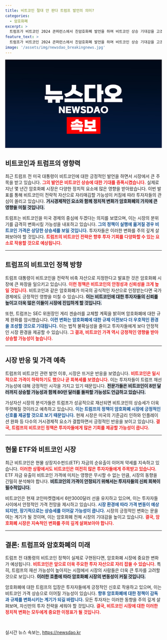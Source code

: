 ```yaml
---
title: 비트코인 절대 안 판다 트럼프 발언의 의미?
categories:
  - 암호화폐
excerpt: >
  트럼프가 비트코인 2024 콘퍼런스에서 친암호화폐 발언을 하며 비트코인 상승 기대감을 고조시켰다. 재선 시 비트코인이 80만 달러를 돌파할 것이라는 전망까지 나오고 있는 가운데, 시장 반응은 열광적이다!
feature_text: >
  트럼프가 비트코인 2024 콘퍼런스에서 친암호화폐 발언을 하며 비트코인 상승 기대감을 고조시켰다. 재선 시 비트코인이 80만 달러를 돌파할 것이라는 전망까지 나오고 있는 가운데, 시장 반응은 열광적이다!
image: '/assets/img/newsdao_breakingnews.jpg'
---
```


<p><img src="/assets/img/newsdao_breakingnews.jpg" alt="ranknews 속보" /></p>

<h2 data-ke-size="size26">비트코인과 트럼프의 영향력</h2>

<p data-ke-size="size16">최근 트럼프 전 미국 대통령이 비트코인에 대한 긍정적인 발언을 하면서 시장에서 큰 주목을 받고 있습니다. <b><span style="color: #ee2323;">그의 발언은 비트코인 상승에 대한 기대를 증폭시켰습니다.</span></b> 실제로 지난 몇 년간 암호화폐 시장은 다양한 정치적 요소에 많은 영향을 받아왔습니다. 이번 발표를 통해 비트코인이 전략적 자산으로 자리매김할 가능성이 커짐에 따라 투자자들의 관심이 쏠리고 있습니다. <b><span style="background-color: #21538527;">거시경제적인 요소와 함께 정치적 변화가 암호화폐의 가치에 큰 영향을 미칠 것입니다.</span></b></p>

<p data-ke-size="size16">트럼프는 비트코인을 미국 경제의 중심에 두겠다는 의지를 보였으며, 이는 시장의 분위기를 급격히 변화시킬 가능성을 내포하고 있습니다. <b><span style="color: #1a5490;">그의 정책이 실행에 옮겨질 경우 비트코인 가격은 상당한 상승세를 보일 것입니다.</span></b> 투자자들은 이러한 변화를 주의 깊게 살펴보아야 할 것입니다. <b><span style="color: #ee2323;">트럼프의 비트코인 전략은 향후 투자 기회를 다양화할 수 있는 요소로 작용할 것으로 예상됩니다.</span></b> </p>

<hr>

<h2 data-ke-size="size26">트럼프의 비트코인 정책 방향</h2>

<p data-ke-size="size16">트럼프 대통령이 비트코인을 전략적 비축 자산으로 지정한다고 발표한 것은 암호화폐 시장에 큰 파장을 일으키고 있습니다. <b><span style="color: #ee2323;">이런 정책은 비트코인의 안정성과 신뢰성을 크게 높일 것입니다.</span></b> 비트코인과 같은 암호화폐가 미국의 공식적인 자산으로 인정받는다면 국가 경제에도 긍정적인 영향을 미칠 수 있습니다. <b><span style="background-color: #21538527;">이는 비트코인에 대한 투자자들의 신뢰를 높이고 더욱 많은 이들이 시장에 진입하게 할 것입니다.</span></b></p>

<p data-ke-size="size16">또한, 트럼프는 SEC 위원장인 게리 겐슬러를 교체할 계획을 밝히며 암호화폐에 대한 규제 완화를 암시했습니다. <b><span style="color: #1a5490;">이런 변화는 암호화폐에 대한 규제 이전보다 더 우호적인 환경을 조성할 것으로 기대됩니다.</span></b> 이는 법적 불확실성을 줄이고 투자자들에게 보다 안정적인 시장 환경을 제공할 수 있습니다. <b><span style="color: #ee2323;">그 결과, 비트코인 가격 역시 긍정적인 영향을 받아 상승할 가능성이 높습니다.</span></b></p>

<hr>

<h2 data-ke-size="size26">시장 반응 및 가격 예측</h2>

<p data-ke-size="size16">트럼프의 비트코인 관련 발언 이후, 시장은 뜨거운 반응을 보였습니다. <b><span style="color: #ee2323;">비트코인은 일시적으로 가격이 하락하기도 했으나 곧 회복세를 보였습니다.</span></b> 이는 투자자들이 트럼프 재선 가능성에 대해 긍정적인 시각을 가지고 있기 때문입니다. <b><span style="background-color: #21538527;">전문가들은 비트코인이 8만 달러까지 상승할 가능성과 함께 80만 달러를 돌파할 가능성도 언급하고 있습니다.</span></b></p>

<p data-ke-size="size16">가상자산 시장의 분석가들은 트럼프가 성공적으로 재선되면 비트코인의 상승세가 더욱 뚜렷해질 것이라고 예측하고 있습니다. <b><span style="color: #1a5490;">이는 트럼프의 정책이 암호화폐 시장에 긍정적인 신호를 제공할 것으로 보기 때문입니다.</span></b> 현재 시장은 미국의 기준금리 인하와 인플레이션 완화 등 다수의 거시경제적 요소가 결합하면서 긍정적인 반응을 보이고 있습니다. <b><span style="color: #ee2323;">결국, 트럼프의 비트코인 정책은 투자자들에게 많은 기회를 제공할 가능성이 큽니다.</span></b></p>

<hr>

<h2 data-ke-size="size26">현물 ETF와 비트코인 시장</h2>

<p data-ke-size="size16">최근 비트코인은 현물 상장지수펀드(ETF) 자금의 순유출이 이어져 약세를 지속하고 있습니다. <b><span style="color: #ee2323;">이러한 상황에서도 비트코인은 여전히 많은 투자자들에게 주목받고 있습니다.</span></b> ETF 자금 유출이 비트코인 가격에 미치는 영향은 무시할 수 없는 만큼, 시장의 동향을 긴밀히 분석해야 합니다. <b><span style="background-color: #21538527;">비트코인의 가격이 안정되기 위해서는 투자자들의 신뢰 회복이 필수적입니다.</span></b></p>

<p data-ke-size="size16">비트코인은 현재 코인마켓캡에서 6만3000달러 선을 유지하고 있으며, 이는 투자자들 사이에서 안정적인 가격 전망을 제시하고 있습니다. <b><span style="color: #1a5490;">시장 환경에 따라 가격 변동이 예상되지만, 장기적으로는 상승세를 이어갈 가능성이 큽니다.</span></b> 시장의 긍정적인 변화는 문을 여는 계기가 될 것이며, 이는 암호화폐 전체 시장의 기대감을 높이고 있습니다. <b><span style="color: #ee2323;">결국, 암호화폐 시장은 지속적인 변화를 주의 깊게 살펴보아야 합니다.</span></b></p>

<hr>

<h2 data-ke-size="size26">결론: 트럼프와 암호화폐의 미래</h2>

<p data-ke-size="size16">트럼프 전 대통령의 비트코인 정책이 실제로 구현된다면, 암호화폐 시장에 중요한 변화가 예상됩니다. <b><span style="color: #ee2323;">비트코인은 앞으로 더욱 주요한 투자 자산으로 자리 잡을 수 있습니다.</span></b> 특히, 트럼프의 재선 가능성이 높아지는 시점에서 시장의 사람들은 더욱 큰 투자를 고려할 것으로 보입니다. <b><span style="background-color: #21538527;">이러한 흐름에 따라 암호화폐 시장의 변동성이 커질 것입니다.</span></b></p>

<p data-ke-size="size16">암호화폐에 대한 트럼프의 입장은 투자자들에게 긍정적인 신호로 작용하고 있으며, 이는 비트코인 가격 상승으로 이어질 가능성이 있습니다. <b><span style="color: #1a5490;">향후 암호화폐에 대한 정책이 감독과 규제를 변화시키는 계기가 되길 바랍니다.</span></b> 모든 투자자는 이러한 동향을 주의 깊게 살펴보며, 자신만의 투자 전략을 세워야 할 것입니다. <b><span style="color: #ee2323;">결국, 비트코인 시장에 대한 이러한 정치적 변화는 모두에게 중요한 이정표가 될 것입니다.</span></b></p>

<p data-ke-size="size16">&nbsp;</p>
실시간 뉴스 속보는, <a href="https://newsdao.kr" rel="dofollow">https://newsdao.kr</a>


